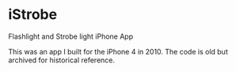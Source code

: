 # iStrobe
Flashlight and Strobe light iPhone App

This was an app I built for the iPhone 4 in 2010.  The code is old but archived for historical reference.
